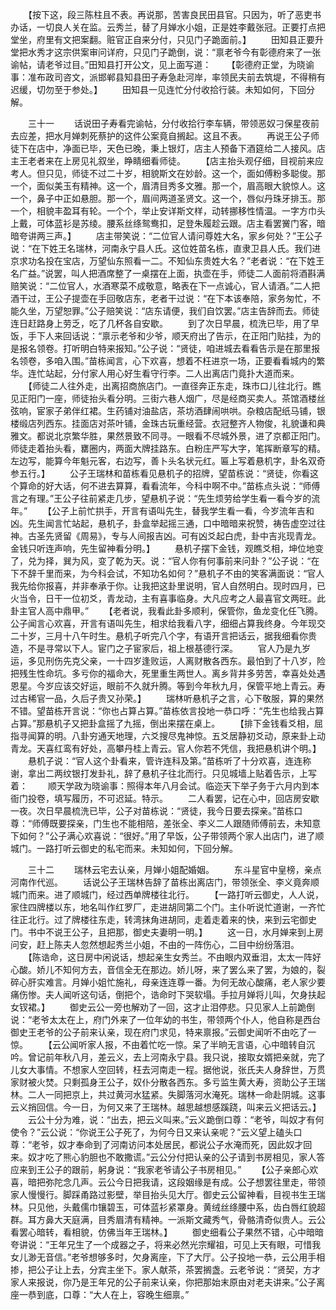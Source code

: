 <!-- { "loadSidebar": true } -->
　　【按下这，段三陈柱且不表。再说那，苦害良民田县官。只因为，听了恶吏书办话，一切良人关在监。云秀兰，替了月婵水小姐，正是姓李戴张冠。正要打点把堂坐，府里有文把案翻。赃官正自来分付，只见门子跪面前。】
　　田知县正要升堂把水秀才这宗供案审问详府，只见门子跪倒，说：“禀老爷今有彰德府来了一张谕帖，请老爷过目。”田知县打开公文，见上面写道：
　　【彰德府正堂，为晓谕事：准布政司咨文，派邯郸县知县田子寿急赴河岸，率领民夫前去筑堤，不得稍有迟缓，切勿至于参处。】
　　田知县一见连忙分付收拾行装。未知如何，下回分解。

　　三十一
　　话说田子寿看完谕帖，分付收拾行李车辆，带领恶奴刁保星夜前去应差，把水月婵刺死蔡护的这件公案竟自搁起。这且不表。
　　再说王公子师徒下在店中，净面已毕，天色已晚，秉上银灯，店主人预备下酒筵给二人接风。店主王老者来在上房见礼叙坐，睁睛细看师徒。
　　【店主抬头观仔细，目视前来应考人。但只见，师徒不过二十岁，相貌斯文在妙龄。这一个，面如傅粉多聪俊。那一个，面似美玉有精神。这一个，眉清目秀多文雅。那一个，眉高眼大貌惊人。这一个，鼻子中正如悬胆。那一个，眉间两道圣贤文。这一个，唇似丹珠牙排玉。那一个，相貌丰盈耳有轮。一个个，举止安详斯文样，动转挪移性情温。一字方巾头上戴，可体蓝衫是苏绫。腰系丝绦鸳鸯扣，足登朱履趁云跟。店主看罢黉门客，暗暗夸讲两三声。】
　　店主带笑说：“二位官人请问尊姓大名，家乡何处？”王公子说：“在下姓王名瑞林，河南永宁县人氏。这位姓苗名栋，直隶卫县人氏。我们进京求功名投在宝店，万望仙东照看一二。不知仙东贵姓大名？”老者说：“在下姓王名广益。”说罢，叫人把酒席整了一桌摆在上面，执壶在手，师徒二人面前将酒斟满赔笑说：“二位官人，水酒寒菜不成敬意，略表在下一点诚心，官人请酒。”二人把酒干过，王公子提壶在手回敬店东，老者干过说：“在下本该奉陪，家务匆忙，不能久坐，万望恕罪。”公子赔笑说：“店东请便，我们自饮罢。”店主告辞而去。师徒连日赶路身上劳乏，吃了几杯各自安歇。
　　到了次日早晨，梳洗已毕，用了早饭，手下人来回话说：“禀示老爷和少爷，顺天府出了告示，在正阳门贴挂，为的是报名领卷。打听明白特来报知。”公子说：“贤徒，咱进城去看看告示是在那里报名领卷，多咱入围。”苗栋闻言，心下欢喜，想着不枉进京一场，正要看看城内的繁华。连忙站起，分付家人用心好生看守行李。二人出离店门竟扑大道而来。
　　【师徒二人往外走，出离招商旅店门。一直径奔正东走，珠市口儿往北行。瞧见正阳门一座，师徒抬头看分明。三街六巷人烟广，尽是经商买卖人。茶馆酒楼丝弦响，宦家子弟伴红裙。生药铺对油盐店，茶坊酒肆闹哄哄。杂粮店配纸马铺，银楼缎店列西东。挂面店对茶叶铺，金珠古玩重经营。衣冠整齐人物俊，礼貌谦和典雅文。都说北京繁华胜，果然景致不同寻。一眼看不尽城外景，进了京都正阳门。师徒走着抬头看，罋圈内，两面大牌挂路东。白粉庄严写大字，笔挥断章写的精。左边写，能算今年魁元客，右边写，善卜头名状元红。匾上写着悬机字，卦名双奇参五行。】
　　公子王瑞林和苗栋看见悬机子的招牌，望苗栋说：“贤徒，你看这个算命的好大话，何不进去算算，看看流年，今科中啊不中。”苗栋点头说：“师傅言之有理。”王公子往前紧走几步，望悬机子说：“先生烦劳给学生看一看今岁的流年。”
　　【公子上前忙拱手，开言有语叫先生，替我学生看一看，今岁流年吉和凶。先生闻言忙站起，悬机子，卦盒举起摇三通，口中暗暗来祝赞，祷告虚空过往神。古圣先贤留《周易》，专与人间报吉凶。可有凶爻起白虎，卦中吉兆现青龙。金钱只听连声响，先生留神看分明。】
　　悬机子摆下金钱，观瞧爻相，坤位地变了，兑为择，巽为风，变了乾为天。说：“官人你有何事前来问卦？”公子说：“在下不辞千里而来，为今科会试，不知功名如何？”悬机子不由的笑客满面说：“官人我先给你报喜，并非奉承于你。让我把这卦里说明，官人自然明白。现时四月，已火当令，日干一位初爻，青龙动，主有喜事临身。大凡应考之人最喜官文两旺。此卦主官人高中鼎甲。”
　　【老者说，我看此卦多顺利，保管你，鱼龙变化任飞腾。公子闻言心欢喜，开言有语叫先生，相求给我看八字，细细占算我终身。今年现交二十岁，三月十八午时生。悬机子听完八个字，有语开言把话云，据我细看你贵造，不是寻常以下人。宦门之子宦家后，祖上根基德行深。
　　官人乃是九岁运，多见刑伤先克父亲，一十四岁逢败运，人离财散各西东。最怕到了十八岁，险把残生性命坑。多亏你的福命大，死里重生两世人。离乡背井多劳苦，幸喜处处遇恩星。今岁应该交好运，眼前不久就升腾。等到今年秋九月，保管平地上青云。寿过古稀官一品，久后子贵又孙荣。】
　　瑞林听悬机子之言，心下敬服，算的果然不错。望苗栋开言说：“你也占算占算。”苗栋依言投地一恭口呼：“先生也给我占算占算。”那悬机子又把卦盒摇了九摇，倒出来摆在桌上。
　　【排下金钱看爻相，屈指寻闻算的明。八卦穷通天地理，六爻搜尽鬼神惊。五爻居静初爻动，原来卦上动青龙。天喜红鸾有好处，高攀丹桂上青云。官人你若不凭信，我把悬机讲个明。】
　　悬机子说：“官人这个卦看来，管许连科及第。”苗栋听了十分欢喜，连连称谢，拿出二两纹银打发卦礼，辞了悬机子往北而行。只见城墙上贴着告示，上写着：
　　顺天学政为晓谕事：照得本年八月会试。临迩天下举子务于六月内到本衙门投卷，填写履历，不可迟延。特示。
　　二人看罢，记在心中，回店房安歇一夜。次日早晨梳洗已毕，公子对苗栋说：“贤徒，我今日要去探亲。”苗栋口尊：“师傅既要探亲，门生也不能相陪，差张全、李义二人跟随师傅前去，未知意下如何？”公子满心欢喜说：“很好。”用了早饭，公子带领两个家人出店门，进了顺城门。一路打听云御史的私宅而来。未知如何，下回分解。

　　三十二
　　瑞林云宅去认亲，月婵小姐配婚姻。
　　东斗星官中皇榜，亲点河南作代巡。
　　话说公子王瑞林告辞了苗栋出离店门，带领张全、李义竟奔顺城门而来。进了顺城门，经过西单牌楼往北行。
　　【一路打听云御史，人人说，家住四牌楼以东，地名叫作红罗厂，走进胡同第二个门。主仆听说忙道谢，一齐忙往正北行。过了牌楼往东走，转湾抹角进胡同，走着走着来的快，来到云宅御史门。书中不说王公子，且把那，御史夫妻明一明。】
　　这一日，水月婵来到上房问安，赶上陈夫人忽然想起秀兰小姐，不由的一阵伤心，二目中纷纷落泪。
　　【陈诰命，这日房中闲说话，想起亲生女秀兰。不由眼内双垂泪，太太一阵好心酸。娇儿不知何方去，音信全无在那边。娇儿呀，来了罢么来了罢，为娘的，裂碎心肝实难言。月婵小姐忙施礼，母亲连连尊一番。为何无故心酸痛，老人家少要痛伤惨。夫人闻听这句话，倒把个，诰命时下哭软塌。手拉月婵将儿叫，欠身扶起女钗裙。】
　　御史云公一旁也解劝了一回，这才止泪停悲。只见家人上前跪倒说：“老爷太太在上，府门外来了一位年幼的书生，带领两个仆人，他自称是西台御史王老爷的公子前来认亲，现在府门求见，特来禀报。”云御史闻听不由吃了一惊。
　　【云公闻听家人报，不由着忙吃一惊。呆了半晌无言语，心中暗转自沉吟。曾记前年秋八月，差云义，去上河南永宁县。我只说，接取女婿把亲就，完了儿女大事情。不想家人空回转，枉去河南走一程。据他说，张氏夫人身辞世，万贯家财被火焚。只剩孤身王公子，奴仆分散各西东。多亏监生黄大寿，资助公子王瑞林。二人一同把京上，共过黄河水猛紧。失脚落河水淹死。瑞林一命赴阴城。这事云义捎回信。今一日，为何又来了王瑞林。越思越想感蹊跷，叫来云义把话云。】
　　云公十分为难，说：“出去，把云义叫来。”云义跪倒口尊：“老爷，叫奴才有何使令？”云公说：“你说王公子死了，为何今日又来认亲呢？”云义望上磕头口尊：“老爷，奴才奉命到了河南访问本处居民，都说公子水淹而死，因此奴才回来。奴才吃了熊心豹胆也不敢撒谎。”云公分付把认亲的公子请到书房相见，家人答应来到王公子的跟前，躬身说：“我家老爷请公子书房相见。”
　　【公子亲郎心欢喜，暗把弥陀念几声。云公今日把我请，这段姻缘是有成。公子想罢往里走，带领家人慢慢行。脚踩甬路过影壁，举目抬头见大厅。御史云公留神看，目视书生王瑞林。只见他，头戴儒巾镶碧玉，可体蓝衫紧罩身。黄绒丝绦腰中系，齿白唇红貌超群。耳方鼻大天庭满，目秀眉清有精神。一派斯文藏秀气，骨骼清奇似贵人。云公看罢心暗转，看相貌，仿佛当年王瑞林。】
　　御史细看公子果然不错，心中暗暗夸讲说：“王年兄生了一个成器之子，将来必然光宗耀祖，可见上天有眼，可惜我女儿渺无音信。”老爷想够多时，欠身离座，下了大厅。公子投地一恭，云公用手相掺，把公子让上去，分宾主坐下。家人献茶，茶罢搁盏。云老爷说：“贤契，方才家人来报说，你乃是王年兄的公子前来认亲，你把那始末原由对老夫讲来。”公子离座一恭到底，口尊：“大人在上，容晚生细禀。”
